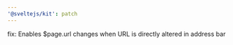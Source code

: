 ```yaml
---
'@sveltejs/kit': patch
---
```


fix: Enables $page.url changes when URL is directly altered in address bar
